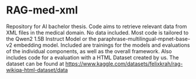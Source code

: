 # RAG-med-xml
Repository for AI bachelor thesis. Code aims to retrieve relevant data from XML files in the medical domain. No data included. Most code is tailored to the Qwen2 1.5B Instruct Model or the paraphrase-multilingual-mpnet-base-v2 embedding model.
Included are trainings for the models and evaluations of the individual components, as well as the overall framework. Also includes code for a evaluation with a HTML Dataset created by us. The dataset can be found at https://www.kaggle.com/datasets/felixkrah/rag-wikiqa-html-dataset/data
